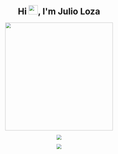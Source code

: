 <h1 align="center">Hi <img src="https://raw.githubusercontent.com/iampavangandhi/iampavangandhi/master/gifs/Hi.gif" width="30px">, I'm Julio Loza</h1>

<div align="center"> 
  <img src="https://camo.githubusercontent.com/3b7c592ede97b6138ffd4b1cc1541c2f3b11fd39/687474703a2f2f33312e6d656469612e74756d626c722e636f6d2f31376665613932306666333665663466356238373764353231366137616164392f74756d626c725f6d6f39786a65387a5a34317163626975666f315f313238302e676966" height="350px" width ="350px">
</div>

<p align = "center">
  <img src = "https://github-readme-stats.vercel.app/api?username=juliolzok&show_icons=true&theme=radical&line_height=33">
</p>
<p align = "center">
  <img src = "https://github-readme-stats.vercel.app/api/top-langs/?username=juliolzok&hide_langs_below=.25&theme=radical">
</p>
